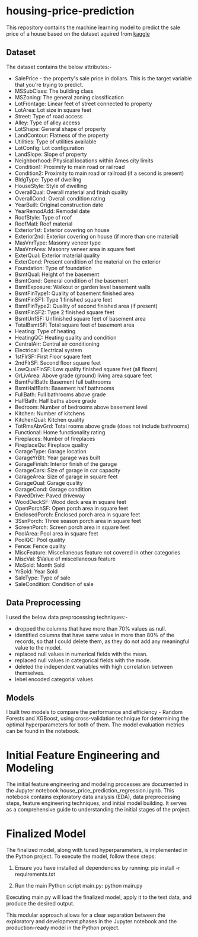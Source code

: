 # housing-price-prediction
This repository contains the machine learning model to predict the sale price of a house based on the dataset aquired from [kaggle](https://www.kaggle.com/competitions/house-prices-advanced-regression-techniques/data)

## Dataset
The dataset contains the below attributes:-

+ SalePrice - the property's sale price in dollars. This is the target variable that you're trying to predict.
+ MSSubClass: The building class
+ MSZoning: The general zoning classification
+ LotFrontage: Linear feet of street connected to property
+ LotArea: Lot size in square feet
+ Street: Type of road access
+ Alley: Type of alley access
+ LotShape: General shape of property
+ LandContour: Flatness of the property
+ Utilities: Type of utilities available
+ LotConfig: Lot configuration
+ LandSlope: Slope of property
+ Neighborhood: Physical locations within Ames city limits
+ Condition1: Proximity to main road or railroad
+ Condition2: Proximity to main road or railroad (if a second is present)
+ BldgType: Type of dwelling
+ HouseStyle: Style of dwelling
+ OverallQual: Overall material and finish quality
+ OverallCond: Overall condition rating
+ YearBuilt: Original construction date
+ YearRemodAdd: Remodel date
+ RoofStyle: Type of roof
+ RoofMatl: Roof material
+ Exterior1st: Exterior covering on house
+ Exterior2nd: Exterior covering on house (if more than one material)
+ MasVnrType: Masonry veneer type
+ MasVnrArea: Masonry veneer area in square feet
+ ExterQual: Exterior material quality
+ ExterCond: Present condition of the material on the exterior
+ Foundation: Type of foundation
+ BsmtQual: Height of the basement
+ BsmtCond: General condition of the basement
+ BsmtExposure: Walkout or garden level basement walls
+ BsmtFinType1: Quality of basement finished area
+ BsmtFinSF1: Type 1 finished square feet
+ BsmtFinType2: Quality of second finished area (if present)
+ BsmtFinSF2: Type 2 finished square feet
+ BsmtUnfSF: Unfinished square feet of basement area
+ TotalBsmtSF: Total square feet of basement area
+ Heating: Type of heating
+ HeatingQC: Heating quality and condition
+ CentralAir: Central air conditioning
+ Electrical: Electrical system
+ 1stFlrSF: First Floor square feet
+ 2ndFlrSF: Second floor square feet
+ LowQualFinSF: Low quality finished square feet (all floors)
+ GrLivArea: Above grade (ground) living area square feet
+ BsmtFullBath: Basement full bathrooms
+ BsmtHalfBath: Basement half bathrooms
+ FullBath: Full bathrooms above grade
+ HalfBath: Half baths above grade
+ Bedroom: Number of bedrooms above basement level
+ Kitchen: Number of kitchens
+ KitchenQual: Kitchen quality
+ TotRmsAbvGrd: Total rooms above grade (does not include bathrooms)
+ Functional: Home functionality rating
+ Fireplaces: Number of fireplaces
+ FireplaceQu: Fireplace quality
+ GarageType: Garage location
+ GarageYrBlt: Year garage was built
+ GarageFinish: Interior finish of the garage
+ GarageCars: Size of garage in car capacity
+ GarageArea: Size of garage in square feet
+ GarageQual: Garage quality
+ GarageCond: Garage condition
+ PavedDrive: Paved driveway
+ WoodDeckSF: Wood deck area in square feet
+ OpenPorchSF: Open porch area in square feet
+ EnclosedPorch: Enclosed porch area in square feet
+ 3SsnPorch: Three season porch area in square feet
+ ScreenPorch: Screen porch area in square feet
+ PoolArea: Pool area in square feet
+ PoolQC: Pool quality
+ Fence: Fence quality
+ MiscFeature: Miscellaneous feature not covered in other categories
+ MiscVal: $Value of miscellaneous feature
+ MoSold: Month Sold
+ YrSold: Year Sold
+ SaleType: Type of sale
+ SaleCondition: Condition of sale

## Data Preprocessing
I used the below data preprocessing techniques:-
+ dropped the columns that have more than 70% values as null.
+ identified columns that have same value in more than 80% of the records, so that I could delete them, as they do not add any meaningful value to the model.
+ replaced null values in numerical fields with the mean.
+ replaced null values in categorical fields with the mode.
+ deleted the independent variables with high correlation between themselves.
+ lebel encoded categorial values

## Models
I built two models to compare the performance and efficiency - Random Forests and XGBoost, using cross-validation technique for determining the optimal hyperparameters for both of them. The model evaluation metrics can be found in the notebook.

# Initial Feature Engineering and Modeling
The initial feature engineering and modeling processes are documented in the Jupyter notebook house_price_prediction_regression.ipynb. This notebook contains exploratory data analysis (EDA), data preprocessing steps, feature engineering techniques, and initial model building. It serves as a comprehensive guide to understanding the initial stages of the project.

# Finalized Model
The finalized model, along with tuned hyperparameters, is implemented in the Python project. To execute the model, follow these steps:

1. Ensure you have installed all dependencies by running:
pip install -r requirements.txt

2. Run the main Python script main.py:
python main.py

Executing main.py will load the finalized model, apply it to the test data, and produce the desired output.

This modular approach allows for a clear separation between the exploratory and development phases in the Jupyter notebook and the production-ready model in the Python project.
